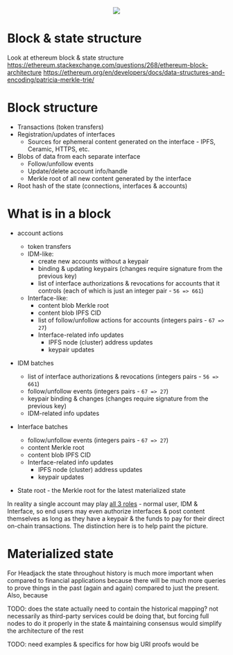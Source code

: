 <div style="text-align: center;">
    <img src="https://png.pngitem.com/pimgs/s/207-2073499_translate-platform-from-english-to-spanish-work-in.png">
</div>


# Block & state structure


Look at ethereum block & state structure
https://ethereum.stackexchange.com/questions/268/ethereum-block-architecture
https://ethereum.org/en/developers/docs/data-structures-and-encoding/patricia-merkle-trie/


# Block structure

- Transactions (token transfers)
- Registration/updates of interfaces
    - Sources for ephemeral content generated on the interface - IPFS, Ceramic, HTTPS, etc.
- Blobs of data from each separate interface
    - Follow/unfollow events
    - Update/delete account info/handle
    - Merkle root of all new content generated by the interface
- Root hash of the state (connections, interfaces & accounts)



# What is in a block

- account actions
    - token transfers
    - IDM-like:
        - create new accounts without a keypair
        - binding & updating keypairs (changes require signature from the previous key)
        - list of interface authorizations & revocations for accounts that it controls (each of which is just an integer pair - `56 => 661`)
    - Interface-like:
        - content blob Merkle root
        - content blob IPFS CID
        - list of follow/unfollow actions for accounts (integers pairs - `67 => 27`)
        - Interface-related info updates
            - IPFS node (cluster) address updates
            - keypair updates


- IDM batches
    - list of interface authorizations & revocations (integers pairs - `56 => 661`)
    - follow/unfollow events (integers pairs - `67 => 27`)
    - keypair binding & changes (changes require signature from the previous key)
    - IDM-related info updates
- Interface batches
    - follow/unfollow events (integers pairs - `67 => 27`)
    - content Merkle root
    - content blob IPFS CID 
    - Interface-related info updates
        - IPFS node (cluster) address updates
        - keypair updates
- State root - the Merkle root for the latest materialized state

In reality a single account may play [all 3 roles](identity.md) - normal user, IDM & Interface, so end users may even authorize interfaces & post content themselves as long as they have a keypair & the funds to pay for their direct on-chain transactions. The distinction here is to help paint the picture.

# Materialized state

For Headjack the state throughout history is much more important when compared to financial applications because there will be much more queries to prove things in the past (again and again) compared to just the present. Also, because 


TODO: does the state actually need to contain the historical mapping? not necessarily as third-party services could be doing that, but forcing full nodes to do it properly in the state & maintaining consensus would simplify the architecture of the rest


TODO: need examples & specifics for how big URI proofs would be


<!-- 
An account has the following properties:
- `ID` (`integer`) - unique on the blockchain, autoincrement, starting from 1
- `sig` - cryptographic address & signature
    - can be null ONLY if an `acm_id` is present
- `acm_id` (`integer`) - ACM ID - which [ACM](acm.md) can grant access to [interfaces](interfaces.md)
    - can be null ONLY if a `sig` is present

Other less important fields:

- `block_created` (`integer`) - in which block was the account first created

 -->

